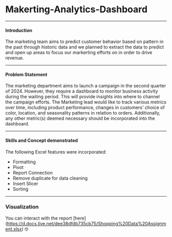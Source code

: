 
# Makerting-Analytics-Dashboard
---
#### Introduction
The marketing team aims to predict customer behavior based on pattern in the past through historic data and we planned to extract the data to predict and open up areas to focus our markerting efforts on in order to drive revenue.

---

#### Problem Statement 
The marketing department aims to launch a campaign in the second quarter of 2024. However, they require a dashboard to monitor business activity during the waiting period. This will provide insights into where to channel the campaign efforts. The Marketing lead would like to track various metrics over time, including product performance, changes in customers' choice of color, location, and seasonality patterns in relation to orders. Additionally, any other metric(s) deemed necessary should be incorporated into the dashboard.

---
#### Skills and Concept demonstrated
The following Excel features were incorporated:
- Formatting
- Pivot
- Report Connection
- Remove duplicate for data cleaning
- Insert Slicer
- Sorting
---
### Visualization
You can interact with the report [here] (https://d.docs.live.net/dee38dfdb735cb75/Shopping%20Data%20Assignment.xlsx) 🤓


